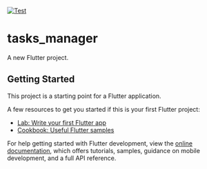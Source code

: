 [![Test](https://github.com/mo7amedaliEbaid/tasks_manager/actions/workflows/test.yml/badge.svg)](https://github.com/mo7amedaliEbaid/tasks_manager/actions/workflows/test.yml)

# tasks_manager

A new Flutter project.

## Getting Started

This project is a starting point for a Flutter application.

A few resources to get you started if this is your first Flutter project:

- [Lab: Write your first Flutter app](https://docs.flutter.dev/get-started/codelab)
- [Cookbook: Useful Flutter samples](https://docs.flutter.dev/cookbook)

For help getting started with Flutter development, view the
[online documentation](https://docs.flutter.dev/), which offers tutorials,
samples, guidance on mobile development, and a full API reference.
